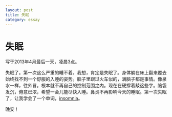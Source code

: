 ```yaml
---
layout: post
title: 失眠
category: essay
---
```


# 失眠

写于2013年4月最后一天，凌晨3点。

失眠了。第一次这么严重的睡不着。我想，肯定是失眠了。身体躺在床上翻来覆去始终找不到一个舒服的入睡的姿势。脑子里跟过火车似的，满脑子都是事情。像泉水一样，往外冒。根本就不再自己的控制范围之内。现在在硬撑着敲这些字。脑袋发沉，倦意已浓，希望一会儿能尽快入睡。鼻炎不再影响今天的睡眠。第一次失眠了，让我学会了一个单词，[insomnia](http://cn.bing.com/dict/search?q=insomnia)。

晚安！